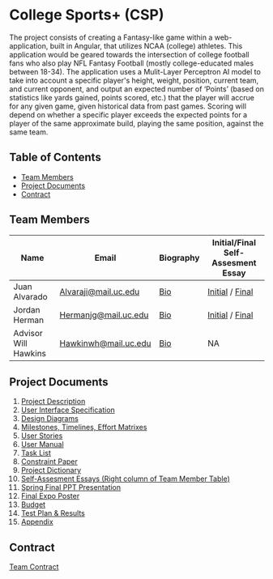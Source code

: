 # College Sports+ (CSP)

The project consists of creating a Fantasy-like game within a web-application, built in Angular, that utilizes NCAA (college) athletes. This application would be geared towards the intersection of college football fans who also play NFL Fantasy Football (mostly college-educated males between 18-34). The application uses a Mulit-Layer Perceptron AI model to take into account a specific player's height, weight, position, current team, and current opponent, and output an expected number of ‘Points’ (based on statistics like yards gained, points scored, etc.) that the player will accrue for any given game, given historical data from past games. Scoring will depend on whether a specific player exceeds the expected points for a player of the same approximate build, playing the same position, against the same team.

## Table of Contents

- [Team Members](#team-members)
- [Project Documents](#project-documents)
- [Contract](#contract)

## Team Members

| Name                 | Email                | Biography                                                     | Initial/Final Self-Assesment Essay                            |        
| -------------------- | -------------------- | ------------------------------------------------------------- | ------------------------------------------------------------- |
| Juan Alvarado        | Alvaraji@mail.uc.edu | [Bio](/HW_Submissions/Prof_Bio_Juan_Alvarado.md)              | [Initial](/HW_Submissions/Individual_Capstone_Assesment_JIA.md) / [Final](/HW_Submissions/Individual_Capstone_Assesment_JIA.md) |
| Jordan Herman        | Hermanjg@mail.uc.edu | [Bio](/HW_Submissions/jordan-herman-professional-biograhy.md) | [Initial](/HW_Submissions/Individual_Capstone_Assesment_JH.md) / [Final](/HW_Submissions/Individual_Capstone_Assesment_JH.md)  |
| Advisor Will Hawkins | Hawkinwh@mail.uc.edu | [Bio](https://researchdirectory.uc.edu/p/hawkinwh)            | NA                                                            |

## Project Documents

1. [Project Description](#college-sports-csp)
2. [User Interface Specification](/HW_Submissions/UI.pdf)
3. [Design Diagrams](/HW_Submissions/Design%20Diagrams.docx)
4. [Milestones, Timelines, Effort Matrixes](/HW_Submissions/milestone_list.md)
5. [User Stories](/HW_Submissions/User_Stories.md)
6. [User Manual](/HW_Submissions/user_docs.md)
7. [Task List](/HW_Submissions/Tasklist.md)
8. [Constraint Paper](/HW_Submissions/Constraint_Essay.md)
9. [Project Dictionary](/HW_Submissions/Project_Dictionary.md)
10. [Self-Assesment Essays (Right column of Team Member Table)](#team-members)
11. [Spring Final PPT Presentation](/HW_Submissions/Spring%20Final%20PPT%20Presentation.pdf)
12. [Final Expo Poster](/HW_Submissions/final_poster.pdf)
13. [Budget](/HW_Submissions/budget.md)
14. [Test Plan & Results](/HW_Submissions/test_plan.md)
15. [Appendix](/HW_Submissions/Appendix.md)

## Contract

[Team Contract](https://docs.google.com/document/d/17yEE7DKb8q53ZAOd0GVl0wYV8_SM8-r6RFJHtuFFjHQ/edit?usp=sharing)

